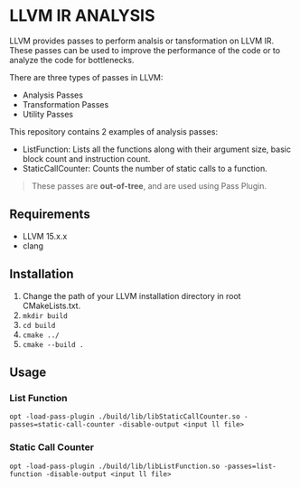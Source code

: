 # LLVM IR ANALYSIS

LLVM provides passes to perform analsis or tansformation on LLVM IR. These passes can be used to improve the performance of the code or to analyze the code for bottlenecks.

There are three types of passes in LLVM:
- Analysis Passes
- Transformation Passes
- Utility Passes

This repository contains 2 examples of analysis passes:
- ListFunction: Lists all the functions along with their argument size, basic block count and instruction count.
- StaticCallCounter: Counts the number of static calls to a function.

> These passes are __out-of-tree__, and are used using Pass Plugin.

## Requirements

- LLVM 15.x.x
- clang

## Installation

1. Change the path of your LLVM installation directory in root CMakeLists.txt.
1. `mkdir build`
2. `cd build`
3. `cmake ../`
4. `cmake --build .`

## Usage

### List Function

`opt -load-pass-plugin ./build/lib/libStaticCallCounter.so -passes=static-call-counter -disable-output <input ll file>`

### Static Call Counter

`opt -load-pass-plugin ./build/lib/libListFunction.so -passes=list-function -disable-output <input ll file>`
